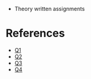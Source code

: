 - Theory written assignments

# References

- [Q1](https://studylib.net/doc/18715310/aima-chapter-3--solving-problems-by-searching)
- [Q2](https://www.csie.ntu.edu.tw/~ai2007s/hw/hw01_s.pdf)
- [Q3](https://homes.cs.aau.dk/~tdn/Teaching/BSS05/Solutions/solutions8.html#content)
- [Q4](https://web.pdx.edu/~arhodes/ai6.pdf)
